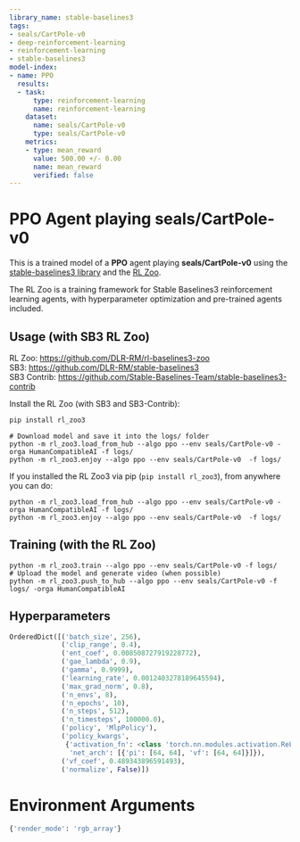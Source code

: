 ```yaml
---
library_name: stable-baselines3
tags:
- seals/CartPole-v0
- deep-reinforcement-learning
- reinforcement-learning
- stable-baselines3
model-index:
- name: PPO
  results:
  - task:
      type: reinforcement-learning
      name: reinforcement-learning
    dataset:
      name: seals/CartPole-v0
      type: seals/CartPole-v0
    metrics:
    - type: mean_reward
      value: 500.00 +/- 0.00
      name: mean_reward
      verified: false
---
```


# **PPO** Agent playing **seals/CartPole-v0**
This is a trained model of a **PPO** agent playing **seals/CartPole-v0**
using the [stable-baselines3 library](https://github.com/DLR-RM/stable-baselines3)
and the [RL Zoo](https://github.com/DLR-RM/rl-baselines3-zoo).

The RL Zoo is a training framework for Stable Baselines3
reinforcement learning agents,
with hyperparameter optimization and pre-trained agents included.

## Usage (with SB3 RL Zoo)

RL Zoo: https://github.com/DLR-RM/rl-baselines3-zoo<br/>
SB3: https://github.com/DLR-RM/stable-baselines3<br/>
SB3 Contrib: https://github.com/Stable-Baselines-Team/stable-baselines3-contrib

Install the RL Zoo (with SB3 and SB3-Contrib):
```bash
pip install rl_zoo3
```

```
# Download model and save it into the logs/ folder
python -m rl_zoo3.load_from_hub --algo ppo --env seals/CartPole-v0 -orga HumanCompatibleAI -f logs/
python -m rl_zoo3.enjoy --algo ppo --env seals/CartPole-v0  -f logs/
```

If you installed the RL Zoo3 via pip (`pip install rl_zoo3`), from anywhere you can do:
```
python -m rl_zoo3.load_from_hub --algo ppo --env seals/CartPole-v0 -orga HumanCompatibleAI -f logs/
python -m rl_zoo3.enjoy --algo ppo --env seals/CartPole-v0  -f logs/
```

## Training (with the RL Zoo)
```
python -m rl_zoo3.train --algo ppo --env seals/CartPole-v0 -f logs/
# Upload the model and generate video (when possible)
python -m rl_zoo3.push_to_hub --algo ppo --env seals/CartPole-v0 -f logs/ -orga HumanCompatibleAI
```

## Hyperparameters
```python
OrderedDict([('batch_size', 256),
             ('clip_range', 0.4),
             ('ent_coef', 0.008508727919228772),
             ('gae_lambda', 0.9),
             ('gamma', 0.9999),
             ('learning_rate', 0.0012403278189645594),
             ('max_grad_norm', 0.8),
             ('n_envs', 8),
             ('n_epochs', 10),
             ('n_steps', 512),
             ('n_timesteps', 100000.0),
             ('policy', 'MlpPolicy'),
             ('policy_kwargs',
              {'activation_fn': <class 'torch.nn.modules.activation.ReLU'>,
               'net_arch': [{'pi': [64, 64], 'vf': [64, 64]}]}),
             ('vf_coef', 0.489343896591493),
             ('normalize', False)])
```

# Environment Arguments
```python
{'render_mode': 'rgb_array'}
```
